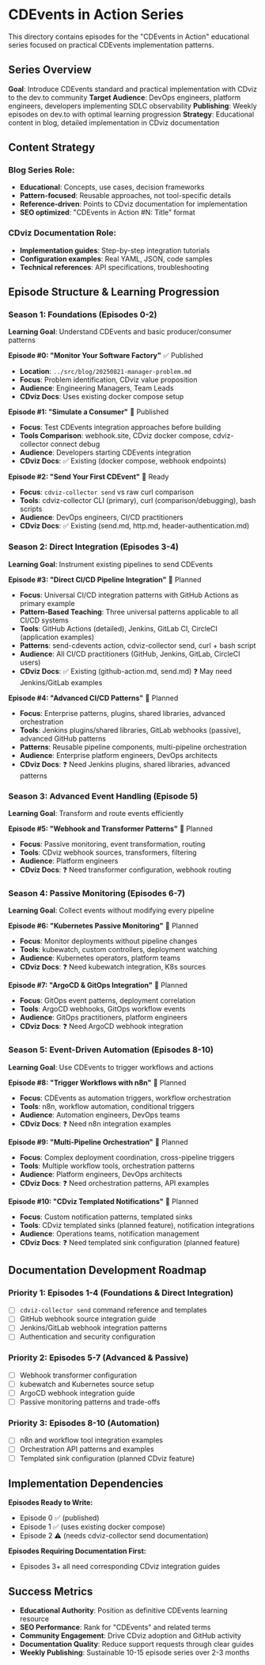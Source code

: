 # CDEvents in Action Series

This directory contains episodes for the "CDEvents in Action" educational series focused on practical CDEvents implementation patterns.

## Series Overview

**Goal**: Introduce CDEvents standard and practical implementation with CDviz to the dev.to community
**Target Audience**: DevOps engineers, platform engineers, developers implementing SDLC observability
**Publishing**: Weekly episodes on dev.to with optimal learning progression
**Strategy**: Educational content in blog, detailed implementation in CDviz documentation

## Content Strategy

### **Blog Series Role:**

- **Educational**: Concepts, use cases, decision frameworks
- **Pattern-focused**: Reusable approaches, not tool-specific details
- **Reference-driven**: Points to CDviz documentation for implementation
- **SEO optimized**: "CDEvents in Action #N: Title" format

### **CDviz Documentation Role:**

- **Implementation guides**: Step-by-step integration tutorials
- **Configuration examples**: Real YAML, JSON, code samples
- **Technical references**: API specifications, troubleshooting

## Episode Structure & Learning Progression

### **Season 1: Foundations** (Episodes 0-2)

**Learning Goal**: Understand CDEvents and basic producer/consumer patterns

**Episode #0: "Monitor Your Software Factory"** ✅ Published

- **Location**: `../src/blog/20250821-manager-problem.md`
- **Focus**: Problem identification, CDviz value proposition
- **Audience**: Engineering Managers, Team Leads
- **CDviz Docs**: Uses existing docker compose setup

**Episode #1: "Simulate a Consumer"** 📝 Published

- **Focus**: Test CDEvents integration approaches before building
- **Tools Comparison**: webhook.site, CDviz docker compose, cdviz-collector connect debug
- **Audience**: Developers starting CDEvents integration
- **CDviz Docs**: ✅ Existing (docker compose, webhook endpoints)

**Episode #2: "Send Your First CDEvent"** 📝 Ready

- **Focus**: `cdviz-collector send` vs raw curl comparison
- **Tools**: cdviz-collector CLI (primary), curl (comparison/debugging), bash scripts
- **Audience**: DevOps engineers, CI/CD practitioners
- **CDviz Docs**: ✅ Existing (send.md, http.md, header-authentication.md)

### **Season 2: Direct Integration** (Episodes 3-4)

**Learning Goal**: Instrument existing pipelines to send CDEvents

**Episode #3: "Direct CI/CD Pipeline Integration"** 📝 Planned

- **Focus**: Universal CI/CD integration patterns with GitHub Actions as primary example
- **Pattern-Based Teaching**: Three universal patterns applicable to all CI/CD systems
- **Tools**: GitHub Actions (detailed), Jenkins, GitLab CI, CircleCI (application examples)
- **Patterns**: send-cdevents action, cdviz-collector send, curl + bash script
- **Audience**: All CI/CD practitioners (GitHub, Jenkins, GitLab, CircleCI users)
- **CDviz Docs**: ✅ Existing (github-action.md, send.md) ❓ May need Jenkins/GitLab examples

**Episode #4: "Advanced CI/CD Patterns"** 📝 Planned

- **Focus**: Enterprise patterns, plugins, shared libraries, advanced orchestration
- **Tools**: Jenkins plugins/shared libraries, GitLab webhooks (passive), advanced GitHub patterns
- **Patterns**: Reusable pipeline components, multi-pipeline orchestration
- **Audience**: Enterprise platform engineers, DevOps architects
- **CDviz Docs**: ❓ Need Jenkins plugins, shared libraries, advanced patterns

### **Season 3: Advanced Event Handling** (Episode 5)

**Learning Goal**: Transform and route events efficiently

**Episode #5: "Webhook and Transformer Patterns"** 📝 Planned

- **Focus**: Passive monitoring, event transformation, routing
- **Tools**: CDviz webhook sources, transformers, filtering
- **Audience**: Platform engineers
- **CDviz Docs**: ❓ Need transformer configuration, webhook routing

### **Season 4: Passive Monitoring** (Episodes 6-7)

**Learning Goal**: Collect events without modifying every pipeline

**Episode #6: "Kubernetes Passive Monitoring"** 📝 Planned

- **Focus**: Monitor deployments without pipeline changes
- **Tools**: kubewatch, custom controllers, deployment watching
- **Audience**: Kubernetes operators, platform teams
- **CDviz Docs**: ❓ Need kubewatch integration, K8s sources

**Episode #7: "ArgoCD & GitOps Integration"** 📝 Planned

- **Focus**: GitOps event patterns, deployment correlation
- **Tools**: ArgoCD webhooks, GitOps workflow events
- **Audience**: GitOps practitioners, platform engineers
- **CDviz Docs**: ❓ Need ArgoCD webhook integration

### **Season 5: Event-Driven Automation** (Episodes 8-10)

**Learning Goal**: Use CDEvents to trigger workflows and actions

**Episode #8: "Trigger Workflows with n8n"** 📝 Planned

- **Focus**: CDEvents as automation triggers, workflow orchestration
- **Tools**: n8n, workflow automation, conditional triggers
- **Audience**: Automation engineers, DevOps teams
- **CDviz Docs**: ❓ Need n8n integration examples

**Episode #9: "Multi-Pipeline Orchestration"** 📝 Planned

- **Focus**: Complex deployment coordination, cross-pipeline triggers
- **Tools**: Multiple workflow tools, orchestration patterns
- **Audience**: Platform engineers, DevOps architects
- **CDviz Docs**: ❓ Need orchestration patterns, API examples

**Episode #10: "CDviz Templated Notifications"** 📝 Planned

- **Focus**: Custom notification patterns, templated sinks
- **Tools**: CDviz templated sinks (planned feature), notification integrations
- **Audience**: Operations teams, notification management
- **CDviz Docs**: ❓ Need templated sink configuration (planned feature)

## Documentation Development Roadmap

### **Priority 1: Episodes 1-4 (Foundations & Direct Integration)**

- [ ] `cdviz-collector send` command reference and templates
- [ ] GitHub webhook source integration guide
- [ ] Jenkins/GitLab webhook integration patterns
- [ ] Authentication and security configuration

### **Priority 2: Episodes 5-7 (Advanced & Passive)**

- [ ] Webhook transformer configuration
- [ ] kubewatch and Kubernetes source setup
- [ ] ArgoCD webhook integration guide
- [ ] Passive monitoring patterns and trade-offs

### **Priority 3: Episodes 8-10 (Automation)**

- [ ] n8n and workflow tool integration examples
- [ ] Orchestration API patterns and examples
- [ ] Templated sink configuration (planned CDviz feature)

## Implementation Dependencies

**Episodes Ready to Write:**

- Episode 0 ✅ (published)
- Episode 1 ✅ (uses existing docker compose)
- Episode 2 ⚠️ (needs cdviz-collector send documentation)

**Episodes Requiring Documentation First:**

- Episodes 3+ all need corresponding CDviz integration guides

## Success Metrics

- **Educational Authority**: Position as definitive CDEvents learning resource
- **SEO Performance**: Rank for "CDEvents" and related terms
- **Community Engagement**: Drive CDviz adoption and GitHub activity
- **Documentation Quality**: Reduce support requests through clear guides
- **Weekly Publishing**: Sustainable 10-15 episode series over 2-3 months
